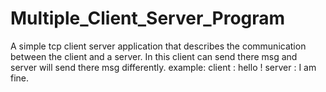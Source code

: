 # Multiple_Client_Server_Program

A simple tcp client server application that describes the communication between the client and a server.
In this client can send there msg and server will send there msg differently.
example:
client : hello !
server : I am fine.
